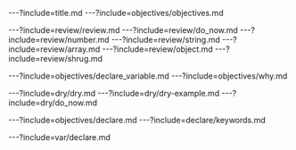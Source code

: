 ---?include=title.md
---?include=objectives/objectives.md

---?include=review/review.md
---?include=review/do_now.md
---?include=review/number.md
---?include=review/string.md
---?include=review/array.md
---?include=review/object.md
---?include=review/shrug.md

---?include=objectives/declare_variable.md
---?include=objectives/why.md

---?include=dry/dry.md
---?include=dry/dry-example.md
---?include=dry/do_now.md

---?include=objectives/declare.md
---?include=declare/keywords.md

---?include=var/declare.md
